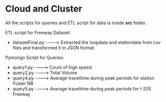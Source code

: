 # Cloud and Cluster
All the scripts for queries and ETL script for data is inside <b>src</b> folder.

ETL script for Freeway Dataset:
    <ul><li />datasetFinal.py ----> Extracted the loopdata and stationdata from csv files and transformed it in JSON format.</ul>
    
Pymongo Script for Queries:
    <ul><li />query1.py  ----> Count of high speed
    <li />query2.py  ----> Total Volume
    <li />query4.py  ---->  Average traveltime during peak periods for station Foster NB
    <li />query5.py  ---->  Average traveltime during peak periods for I-205 Freeway 
    </ul>
